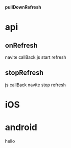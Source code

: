 
**pullDownRefresh**




# api

## onRefresh
navite callBack js  start refresh
## stopRefresh
js callBack navite  stop refresh


# iOS


# android
hello


